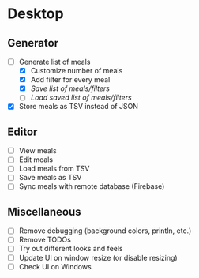 # Desktop

## Generator
- [ ] Generate list of meals
    - [X] Customize number of meals
    - [X] Add filter for every meal
    - [X] *Save list of meals/filters*
    - [ ] *Load saved list of meals/filters*
- [X] Store meals as TSV instead of JSON

## Editor
- [ ] View meals
- [ ] Edit meals
- [ ] Load meals from TSV
- [ ] Save meals as TSV
- [ ] Sync meals with remote database (Firebase)

## Miscellaneous
- [ ] Remove debugging (background colors, println, etc.)
- [ ] Remove TODOs
- [ ] Try out different looks and feels
- [ ] Update UI on window resize (or disable resizing)
- [ ] Check UI on Windows
